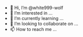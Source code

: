 - 👋 Hi, I’m @white999-wolf
- 👀 I’m interested in ...
- 🌱 I’m currently learning ...
- 💞️ I’m looking to collaborate on ...
- 📫 How to reach me ...

<!---
white999-wolf/white999-wolf is a ✨ special ✨ repository because its `README.md` (this file) appears on your GitHub profile.
You can click the Preview link to take a look at your changes.
--->
